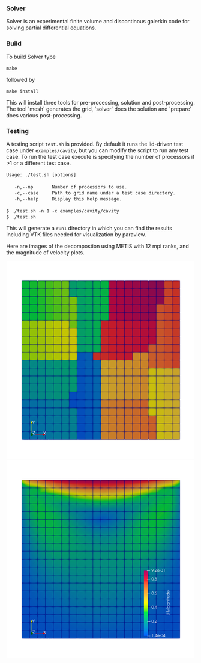 ### Solver

Solver is an experimental finite volume and discontinous galerkin code 
for solving partial differential equations.

### Build

To build Solver type

    make

followed by

    make install

This will install three tools for pre-processing, solution and post-processing.
The tool 'mesh' generates the grid, 'solver' does the solution and 'prepare' does
various post-processing.

### Testing

A testing script `test.sh` is provided. By default it runs the lid-driven test case
under `examples/cavity`, but you can modify the script to run any test case.
To run the test case execute is specifying the number of processors if >1 or a 
different test case.

    Usage: ./test.sh [options]
    
       -n,--np       Number of processors to use.
       -c,--case     Path to grid name under a test case directory.
       -h,--help     Display this help message.

    $ ./test.sh -n 1 -c examples/cavity/cavity
    $ ./test.sh

This will generate a `run1` directory in which you can find the results including VTK
files needed for visualization by paraview.

Here are images of the decompostion using METIS with 12 mpi ranks, and the magnitude of
velocity plots.

<p align="center">
  <img width="500px" src="./images/decomp.png"/>
  <img width="500px" src="./images/U.png"/>
</p>

